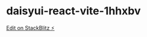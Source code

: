 # daisyui-react-vite-1hhxbv

[Edit on StackBlitz ⚡️](https://stackblitz.com/edit/daisyui-react-vite-1hhxbv)